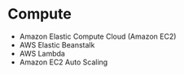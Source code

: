 # Compute

- Amazon Elastic Compute Cloud (Amazon EC2)
- AWS Elastic Beanstalk
- AWS Lambda
- Amazon EC2 Auto Scaling
